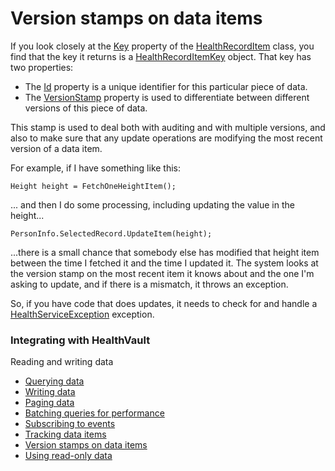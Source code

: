 Version stamps on data items
============================

If you look closely at the [Key](https://msdn.microsoft.com/en-US/library/microsoft.health.healthrecorditem.key.aspx) property of the [HealthRecordItem](https://msdn.microsoft.com/en-US/library/microsoft.health.healthrecorditem.aspx) class, you find that the key it returns is a [HealthRecordItemKey](https://msdn.microsoft.com/en-US/library/microsoft.health.healthrecorditemkey.aspx) object. That key has two properties:

-   The [Id](https://msdn.microsoft.com/en-US/library/microsoft.health.healthrecorditemkey.id.aspx) property is a unique identifier for this particular piece of data.
-   The [VersionStamp](https://msdn.microsoft.com/en-US/library/microsoft.health.healthrecorditemkey.versionstamp.aspx) property is used to differentiate between different versions of this piece of data.

This stamp is used to deal both with auditing and with multiple versions, and also to make sure that any update operations are modifying the most recent version of a data item.

For example, if I have something like this:

`Height height = FetchOneHeightItem();`

... and then I do some processing, including updating the value in the height...

`PersonInfo.SelectedRecord.UpdateItem(height);`

...there is a small chance that somebody else has modified that height item between the time I fetched it and the time I updated it. The system looks at the version stamp on the most recent item it knows about and the one I'm asking to update, and if there is a mismatch, it throws an exception.

So, if you have code that does updates, it needs to check for and handle a [HealthServiceException](https://msdn.microsoft.com/en-US/library/microsoft.health.healthserviceexception.aspx) exception.

### Integrating with HealthVault

Reading and writing data

-   <a href="querying-data.md" id="RightRailLinkListSection_14060_7">Querying data</a>
-   <a href="writing-data.md" id="RightRailLinkListSection_14060_8">Writing data</a>
-   <a href="paging-data.md" id="RightRailLinkListSection_14060_9">Paging data</a>
-   <a href="batching-queries.md" id="RightRailLinkListSection_14060_10">Batching queries for performance</a>
-   <a href="subscribing-to-events.md" id="RightRailLinkListSection_14060_11">Subscribing to events</a>
-   <a href="tracking-data-items.md" id="RightRailLinkListSection_14060_12">Tracking data items</a>
-   <a href="version-stamps.md" id="RightRailLinkListSection_14060_13">Version stamps on data items</a>
-   <a href="read-only-data.md" id="RightRailLinkListSection_14060_14">Using read-only data</a>

